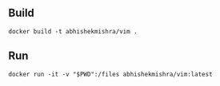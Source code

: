 ## Build

```
docker build -t abhishekmishra/vim .
```

## Run

```
docker run -it -v "$PWD":/files abhishekmishra/vim:latest
```
